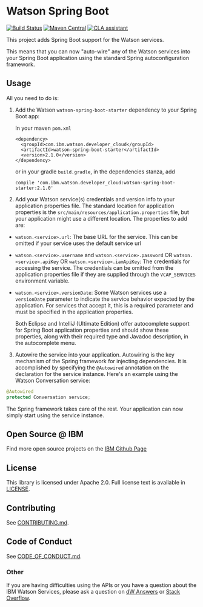 # Watson Spring Boot

[![Build Status](https://travis-ci.org/watson-developer-cloud/spring-boot-starter.svg?branch=master)](https://travis-ci.org/watson-developer-cloud/spring-boot-starter)
[![Maven Central](https://maven-badges.herokuapp.com/maven-central/com.ibm.watson.developer_cloud/watson-spring-boot-starter/badge.svg)](https://maven-badges.herokuapp.com/maven-central/com.ibm.watson.developer_cloud/watson-spring-boot-starter)
[![CLA assistant](https://cla-assistant.io/readme/badge/watson-developer-cloud/spring-boot-starter)](https://cla-assistant.io/watson-developer-cloud/spring-boot-starter)

This project adds Spring Boot support for the Watson services.

This means that you can now "auto-wire" any of the Watson services into your Spring Boot application
using the standard Spring autoconfiguration framework.

## Usage

All you need to do is:

1. Add the Watson `watson-spring-boot-starter` dependency to your Spring Boot app:

    In your maven `pom.xml`
    ```
    <dependency>
      <groupId>com.ibm.watson.developer_cloud</groupId>
      <artifactId>watson-spring-boot-starter</artifactId>
      <version>2.1.0</version>
    </dependency>
    ```

    or in your gradle `build.gradle`, in the dependencies stanza, add
    ```
    compile 'com.ibm.watson.developer_cloud:watson-spring-boot-starter:2.1.0'
    ```

2. Add your Watson service(s) credentials and version info to your application
properties file.  The standard location for application properties is the
`src/main/resources/application.properties` file, but your application might
use a different location. The properties to add are:

  - `watson.<service>.url`: The base URL for the service.  This can be omitted if your
  service uses the default service url
  - `watson.<service>.username` and `watson.<service>.password` OR `watson.<service>.apiKey` OR `watson.<service>.iamApiKey`:
  The credentials for accessing the service.
  The credentials can be omitted from the application properties file if they are
  supplied through the `VCAP_SERVICES` environment variable.
  - `watson.<service>.versionDate`: Some Watson services use a `versionDate` parameter to
  indicate the service behavior expected by the application.  For services that accept it,
  this is a required parameter and must be specified in the application properties.

    Both Eclipse and IntelliJ (Ultimate Edition) offer autocomplete support for
    Spring Boot application properties and should show these properties, along with
    their required type and Javadoc description, in the autocomplete menu.

3. Autowire the service into your application. Autowiring is the key mechanism of the
Spring framework for injecting dependencies.  It is accomplished by specifying the
`@Autowired` annotation on the declaration for the service instance.
Here's an example using the Watson Conversation service:
  ```java
  @Autowired
  protected Conversation service;
  ```

The Spring framework takes care of the rest.  Your application can now simply start
using the service instance.

## Open Source @ IBM

Find more open source projects on the [IBM Github Page](http://ibm.github.io/)

## License

This library is licensed under Apache 2.0. Full license text is
available in [LICENSE](LICENSE).

## Contributing

See [CONTRIBUTING.md](.github/CONTRIBUTING.md).

## Code of Conduct

See [CODE_OF_CONDUCT.md](.github/CODE_OF_CONDUCT.md).

### Other

If you are having difficulties using the APIs or you have a question about the IBM
Watson Services, please ask a question on
[dW Answers](https://developer.ibm.com/answers/questions/ask/?topics=watson)
or [Stack Overflow](http://stackoverflow.com/questions/ask?tags=ibm-watson).
